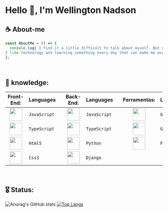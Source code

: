 # Hello 🖖, I'm  **Wellington Nadson**


## ☕ About-me
```javascript
const AboutMe = () => {
  console.log(`I find it a little difficult to talk about myself. But one thing is for sure, 
I like technology and learning something every day that can make me evolve.`)
};
```

<br>

## 🎯 knowledge:

|  **Front-End:** | Languages |     | **Back-End:** | Languages |       | **Ferramentas:** | Languages |
|      :---:      |    ---    | --- |      :---:    |    ---    | ---   |       :---:      |    ---    |
| <img src="https://cdn.jsdelivr.net/gh/devicons/devicon/icons/javascript/javascript-original.svg" width="40" height="40" /> | `JavaScript` |   | <img src="https://cdn.jsdelivr.net/gh/devicons/devicon/icons/javascript/javascript-original.svg" width="40" height="40" /> | `JavaScript` |   | <img src="https://cdn.jsdelivr.net/gh/devicons/devicon/icons/git/git-original.svg" width="40" height="40" /> | `Git` |
<img src="https://cdn.jsdelivr.net/gh/devicons/devicon/icons/typescript/typescript-original.svg" width="40" height="40" />   |`TypeScript`  |   | <img src="https://cdn.jsdelivr.net/gh/devicons/devicon/icons/typescript/typescript-original.svg" width="40" height="40" /> | `TypeScript` |   | <img src="https://cdn.jsdelivr.net/gh/devicons/devicon/icons/github/github-original.svg" width="40" height="40" /> | `GitHub` |
<img src="https://cdn.jsdelivr.net/gh/devicons/devicon/icons/html5/html5-original.svg" width="40" height="40" />             |  `Html5`     |   | <img src="https://cdn.jsdelivr.net/gh/devicons/devicon/icons/python/python-original.svg" width="40" height="40" />         |   `Python`   |   | <img src="https://cdn.jsdelivr.net/gh/devicons/devicon/icons/figma/figma-original.svg" width="40" height="40" /> | `Figma` |
<img src="https://cdn.jsdelivr.net/gh/devicons/devicon/icons/css3/css3-original.svg" width="40" height="40" />               |    `Css3`    |   | <img src="https://cdn.jsdelivr.net/gh/devicons/devicon/icons/django/django-plain.svg" width="40" height="40" />         |    `Django`  |   |

  
<br>
  
## 🎖️ Status:


![Anurag's GitHub stats](https://github-readme-stats.vercel.app/api?username=wellingtonnadson1&theme=radical&show_icons=true) [![Top Langs](https://github-readme-stats.vercel.app/api/top-langs/?username=wellingtonnadson1&layout=compact)](https://github.com/WellingtonNadson1/wellingtonnadson)

<br>


